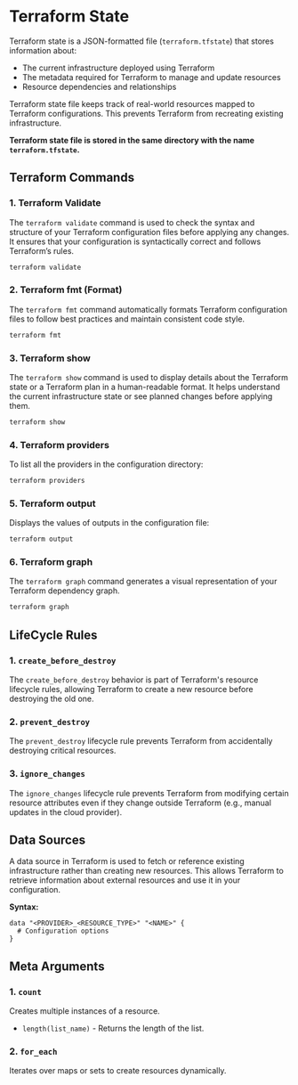 
# Terraform State

Terraform state is a JSON-formatted file (`terraform.tfstate`) that stores information about:

- The current infrastructure deployed using Terraform
- The metadata required for Terraform to manage and update resources
- Resource dependencies and relationships

Terraform state file keeps track of real-world resources mapped to Terraform configurations. This prevents Terraform from recreating existing infrastructure.

**Terraform state file is stored in the same directory with the name `terraform.tfstate`.**

## Terraform Commands

### 1. Terraform Validate

The `terraform validate` command is used to check the syntax and structure of your Terraform configuration files before applying any changes. It ensures that your configuration is syntactically correct and follows Terraform’s rules.

```sh
terraform validate
```

### 2. Terraform fmt (Format)

The `terraform fmt` command automatically formats Terraform configuration files to follow best practices and maintain consistent code style.

```sh
terraform fmt
```

### 3. Terraform show

The `terraform show` command is used to display details about the Terraform state or a Terraform plan in a human-readable format. It helps understand the current infrastructure state or see planned changes before applying them.

```sh
terraform show
```

### 4. Terraform providers

To list all the providers in the configuration directory:

```sh
terraform providers
```

### 5. Terraform output

Displays the values of outputs in the configuration file:

```sh
terraform output
```

### 6. Terraform graph

The `terraform graph` command generates a visual representation of your Terraform dependency graph.

```sh
terraform graph
```

## LifeCycle Rules

### 1. `create_before_destroy`

The `create_before_destroy` behavior is part of Terraform's resource lifecycle rules, allowing Terraform to create a new resource before destroying the old one.

### 2. `prevent_destroy`

The `prevent_destroy` lifecycle rule prevents Terraform from accidentally destroying critical resources.

### 3. `ignore_changes`

The `ignore_changes` lifecycle rule prevents Terraform from modifying certain resource attributes even if they change outside Terraform (e.g., manual updates in the cloud provider).

## Data Sources

A data source in Terraform is used to fetch or reference existing infrastructure rather than creating new resources. This allows Terraform to retrieve information about external resources and use it in your configuration.

**Syntax:**

```hcl
data "<PROVIDER>_<RESOURCE_TYPE>" "<NAME>" {
  # Configuration options
}
```

## Meta Arguments

### 1. `count`

Creates multiple instances of a resource.

- `length(list_name)` - Returns the length of the list.

### 2. `for_each`

Iterates over maps or sets to create resources dynamically.
